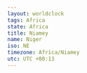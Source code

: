 ```yaml
---
layout: worldclock
tags: Africa
state: Africa
title: Niamey
name: Niger
iso: NE
timezone: Africa/Niamey
utc: UTC +00:13
---
```


